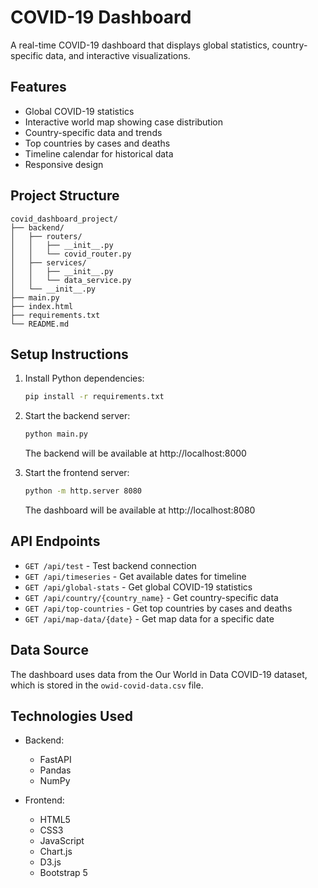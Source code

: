 # COVID-19 Dashboard

A real-time COVID-19 dashboard that displays global statistics, country-specific data, and interactive visualizations.

## Features

- Global COVID-19 statistics
- Interactive world map showing case distribution
- Country-specific data and trends
- Top countries by cases and deaths
- Timeline calendar for historical data
- Responsive design

## Project Structure

```
covid_dashboard_project/
├── backend/
│   ├── routers/
│   │   ├── __init__.py
│   │   └── covid_router.py
│   ├── services/
│   │   ├── __init__.py
│   │   └── data_service.py
│   └── __init__.py
├── main.py
├── index.html
├── requirements.txt
└── README.md
```

## Setup Instructions

1. Install Python dependencies:
   ```bash
   pip install -r requirements.txt
   ```

2. Start the backend server:
   ```bash
   python main.py
   ```
   The backend will be available at http://localhost:8000

3. Start the frontend server:
   ```bash
   python -m http.server 8080
   ```
   The dashboard will be available at http://localhost:8080

## API Endpoints

- `GET /api/test` - Test backend connection
- `GET /api/timeseries` - Get available dates for timeline
- `GET /api/global-stats` - Get global COVID-19 statistics
- `GET /api/country/{country_name}` - Get country-specific data
- `GET /api/top-countries` - Get top countries by cases and deaths
- `GET /api/map-data/{date}` - Get map data for a specific date

## Data Source

The dashboard uses data from the Our World in Data COVID-19 dataset, which is stored in the `owid-covid-data.csv` file.

## Technologies Used

- Backend:
  - FastAPI
  - Pandas
  - NumPy

- Frontend:
  - HTML5
  - CSS3
  - JavaScript
  - Chart.js
  - D3.js
  - Bootstrap 5 